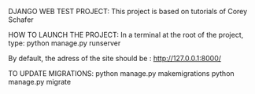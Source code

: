 DJANGO WEB TEST PROJECT:
This project is based on tutorials of Corey Schafer

HOW TO LAUNCH THE PROJECT:
In a terminal at the root of the project, type:
python manage.py runserver

By default, the adress of the site should be : http://127.0.0.1:8000/

TO UPDATE MIGRATIONS:
python manage.py makemigrations
python manage.py migrate
